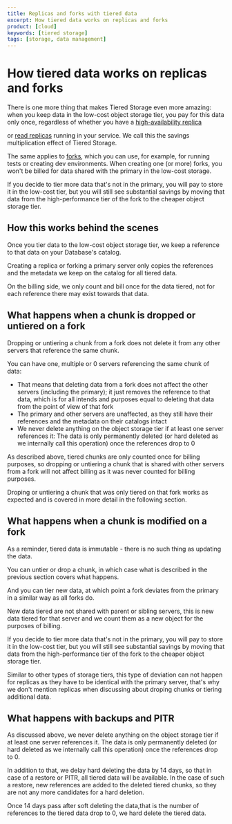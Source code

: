 ```yaml
---
title: Replicas and forks with tiered data
excerpt: How tiered data works on replicas and forks
product: [cloud]
keywords: [tiered storage]
tags: [storage, data management]
---
```


# How tiered data works on replicas and forks 

There is one more thing that makes Tiered Storage even more amazing: when you keep data in the low-cost object storage tier,
you pay for this data only once, regardless of whether you have a [high-availability replica][ha-replica]

or [read replicas][read-replica] running in your service. We call this the savings multiplication effect of Tiered Storage.

The same applies to [forks][operations-forking], which you can use, for example, for running tests or creating dev environments.
When creating one (or more) forks, you won't be billed for data shared with the primary in the low-cost storage.

If you decide to tier more data that's not in the primary, you will pay to store it in the low-cost tier,
but you will still see substantial savings by moving that data from the high-performance tier of the fork to the cheaper object storage tier.

## How this works behind the scenes

Once you tier data to the low-cost object storage tier, we keep a reference to that data on your Database's catalog.

Creating a replica or forking a primary server only copies the references and the metadata we keep on the catalog for all tiered data.

On the billing side, we only count and bill once for the data tiered, not for each reference there may exist towards that data. 

## What happens when a chunk is dropped or untiered on a fork

Dropping or untiering a chunk from a fork does not delete it from any other servers that reference the same chunk.

You can have one, multiple or 0 servers referencing the same chunk of data:
* That means that deleting data from a fork does not affect the other servers (including the primary);
  it just removes the reference to that data, which is for all intends and purposes equal to deleting that data from the point of view of that fork
* The primary and other servers are unaffected, as they still have their references and the metadata on their catalogs intact
* We never delete anything on the object storage tier if at least one server references it:
  The data is only permanently deleted (or hard deleted as we internally call this operation) once the references drop to 0

As described above, tiered chunks are only counted once for billing purposes, so dropping or untiering a chunk that is shared with other servers
from a fork will not affect billing as it was never counted for billing purposes.

Droping or untiering a chunk that was only tiered on that fork works as expected and is covered in more detail in the following section. 

## What happens when a chunk is modified on a fork

As a reminder, tiered data is immutable - there is no such thing as updating the data.

You can untier or drop a chunk, in which case what is described in the previous section covers what happens.

And you can tier new data, at which point a fork deviates from the primary in a similar way as all forks do.

New data tiered are not shared with parent or sibling servers, this is new data tiered for that server and we count them as a new object for the purposes of billing.

If you decide to tier more data that's not in the primary, you will pay to store it in the low-cost tier,
but you will still see substantial savings by moving that data from the high-performance tier of the fork to the cheaper object storage tier.

Similar to other types of storage tiers, this type of deviation can not happen for replicas as they have to be identical with the primary server, that's why we don't mention replicas when discussing about droping chunks or tiering additional data.

## What happens with backups and PITR

As discussed above, we never delete anything on the object storage tier if at least one server references it.
The data is only permanently deleted (or hard deleted as we internally call this operation) once the references drop to 0.

In addition to that, we delay hard deleting the data by 14 days, so that in case of a restore or PITR, all tiered data will be available.
In the case of such a restore, new references are added to the deleted tiered chunks, so they are not any more candidates for a hard deletion. 

Once 14 days pass after soft deleting the data,that is the number of references to the tiered data drop to 0, we hard delete the tiered data.

[ha-replica]: /use-timescale/:currentVersion:/ha-replicas/high-availability/
[read-replica]: /use-timescale/:currentVersion:/ha-replicas/read-scaling/#read-replicas
[operations-forking]: /use-timescale/:currentVersion:/services/service-management/#fork-a-service